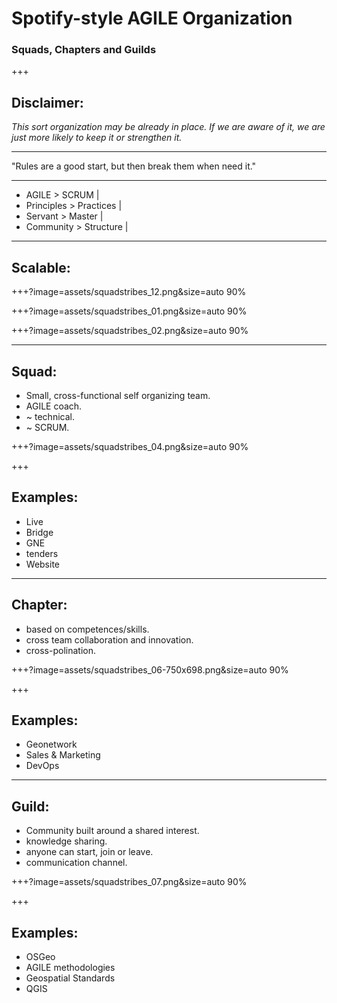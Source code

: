 # Spotify-style AGILE Organization
### Squads, Chapters and Guilds

+++
## Disclaimer:

*This sort organization may be already in place.
If we are aware of it, we are just more likely to keep it or strengthen it.*

---
"Rules are a good start, but then break them when need it."

---
- AGILE > SCRUM |
- Principles > Practices |
- Servant > Master |
- Community > Structure |

---
## Scalable:

+++?image=assets/squadstribes_12.png&size=auto 90%
<!-- .slide: data-background-transition="none" -->

+++?image=assets/squadstribes_01.png&size=auto 90%
<!-- .slide: data-background-transition="none" -->
+++?image=assets/squadstribes_02.png&size=auto 90%
<!-- .slide: data-background-transition="none" -->

---
## Squad:
- Small, cross-functional self organizing team.
- AGILE coach.
- ~ technical.
- ~ SCRUM.

+++?image=assets/squadstribes_04.png&size=auto 90%

+++
## Examples:
- Live
- Bridge
- GNE
- tenders
- Website

---
## Chapter:
- based on competences/skills.
- cross team collaboration and innovation.
- cross-polination.

+++?image=assets/squadstribes_06-750x698.png&size=auto 90%

+++
## Examples:
- Geonetwork
- Sales & Marketing
- DevOps

---
## Guild:
- Community built around a shared interest.
- knowledge sharing.
- anyone can start, join or leave.
- communication channel.

+++?image=assets/squadstribes_07.png&size=auto 90%

+++
## Examples:
- OSGeo
- AGILE methodologies
- Geospatial Standards
- QGIS

